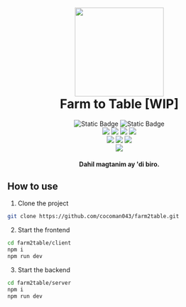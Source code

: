 <h1 align="center">
  <img width="200" src="https://github.com/cocoman043/farm2table/assets/129296131/79d93e7f-c18f-4d39-acf8-31bfd5fa9334">
  <br>
  Farm to Table [WIP]
  <br>
</h1>

<div align="center">
  <img alt="Static Badge" src="https://img.shields.io/badge/UPLB-maroon">
  <img alt="Static Badge" src="https://img.shields.io/badge/CMSC_100-blue">
  <br>
  <img src="https://img.shields.io/badge/React-20232A?style=for-the-badge&logo=react&logoColor=61DAFB">
  <img src="https://img.shields.io/badge/Express%20js-000000?style=for-the-badge&logo=express&logoColor=white">
  <img src="https://img.shields.io/badge/MongoDB-4EA94B?style=for-the-badge&logo=mongodb&logoColor=white">
  <img src="https://img.shields.io/badge/Node%20js-339933?style=for-the-badge&logo=nodedotjs&logoColor=white">
  <br>
  <img src="https://img.shields.io/badge/eslint-3A33D1?style=for-the-badge&logo=eslint&logoColor=white">
  <img src="https://img.shields.io/badge/daisyUI-1ad1a5?style=for-the-badge&logo=daisyui&logoColor=white">
  <img src="https://img.shields.io/badge/Tailwind_CSS-38B2AC?style=for-the-badge&logo=tailwind-css&logoColor=white">
  <br>
  <img src="https://img.shields.io/badge/JavaScript-323330?style=for-the-badge&logo=javascript&logoColor=F7DF1E">
  <br>
</div>

<h4 align="center">Dahil magtanim ay 'di biro.</h4>

## How to use

1. Clone the project
```bash
git clone https://github.com/cocoman043/farm2table.git
```
2. Start the frontend
```bash
cd farm2table/client
npm i
npm run dev
```
3. Start the backend
```bash
cd farm2table/server
npm i
npm run dev
```
